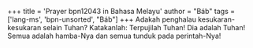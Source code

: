 +++
title = 'Prayer bpn12043 in Bahasa Melayu'
author = "Báb"
tags = ['lang-ms', 'bpn-unsorted', "Báb"]
+++
Adakah penghalau kesukaran-kesukaran selain Tuhan? Katakanlah: Terpujilah Tuhan! Dia adalah Tuhan! Semua adalah hamba-Nya dan semua tunduk pada perintah-Nya!
